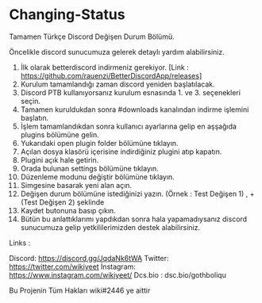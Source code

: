# Changing-Status

Tamamen Türkçe Discord Değişen Durum Bölümü.


Öncelikle discord sunucumuza gelerek detaylı yardım alabilirsiniz.

1. İlk olarak betterdiscord indirmeniz gerekiyor. [Link : https://github.com/rauenzi/BetterDiscordApp/releases]
2. Kurulum tamamlandığı zaman discord yeniden başlatılacak.
3. Discord PTB kullanıyorsanız kurulum esnasında 1. ve 3. seçenekleri seçin.
4. Tamamen kuruldukdan sonra #downloads kanalından indirme işlemini başlatın.
5. İşlem tamamlandıkdan sonra kullanıcı ayarlarına gelip en aşşağıda plugins bölümüne gelin.
6. Yukarıdaki open plugin folder bölümüne tıklayın.
7. Açılan dosya klasörü içerisine indirdiğiniz plugini atıp kapatın.
8. Plugini açık hale getirin.
9. Orada bulunan settings bölümüne tıklayın.
10. Düzenleme modunu değiştir bölümüne tıklayın.
11. Simgesine basarak yeni alan açın.
12. Değişen durum bölümüne istediğinizi yazın. (Örnek : Test Değişen 1) , + (Test Değişen 2) şeklinde
13. Kaydet butonuna basıp çıkın.
14. Bütün bu anlattıklarımı yapdıkdan sonra hala yapamadıysanız discord sunucumuza gelip yetkililerimizden destek alabilirsiniz.


Links : 

Discord: https://discord.gg/JqdaNk6tWA
Twitter: https://twitter.com/wikiyeet
İnstagram: https://www.instagram.com/wikiyeet/
Dcs.bio : dsc.bio/gothboliqu






Bu Projenin Tüm Hakları wiki#2446 ye aittir
